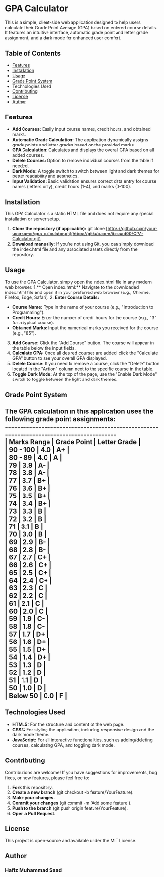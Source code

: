 # GPA Calculator

This is a simple, client-side web application designed to help users calculate their Grade Point Average (GPA) based on entered course details. It features an intuitive interface, automatic grade point and letter grade assignment, and a dark mode for enhanced user comfort.

## Table of Contents
- [Features](#features)
- [Installation](#installation)
- [Usage](#usage)
- [Grade Point System](#grade-point-system)
- [Technologies Used](#technologies-used)
- [Contributing](#contibuting)
- [License](#license)
- [Author](#author)

## Features
- **Add Courses:** Easily input course names, credit hours, and obtained marks.
- **Automatic Grade Calculation:** The application dynamically assigns grade points and letter grades based on the provided marks.
- **GPA Calculation:** Calculates and displays the overall GPA based on all added courses.
- **Delete Courses:** Option to remove individual courses from the table if needed.
- **Dark Mode:** A toggle switch to switch between light and dark themes for better readability and aesthetics.
- **Input Validation:** Basic validation ensures correct data entry for course names (letters only), credit hours (1-4), and marks (0-100).

## Installation
This GPA Calculator is a static HTML file and does not require any special installation or server setup.
1. **Clone the repository (if applicable):**
   git clone [https://github.com/your-username/gpa-calculator.git](https://github.com/itzsaad09/GPA-Calculator.git)
2. **Download manually:**
   If you're not using Git, you can simply download the index.html file and any associated assets directly from the repository.

## Usage
To use the GPA Calculator, simply open the index.html file in any modern web browser.
1.** Open index.html:** Navigate to the downloaded index.html file and open it in your preferred web browser (e.g., Chrome, Firefox, Edge, Safari).
2. **Enter Course Details:**
   - **Course Name:** Type in the name of your course (e.g., "Introduction to Programming").
   - **Credit Hours:** Enter the number of credit hours for the course (e.g., "3" for a typical course).
   - **Obtained Marks:** Input the numerical marks you received for the course (e.g., "85").
3. **Add Course:** Click the "Add Course" button. The course will appear in the table below the input fields.
4. **Calculate GPA:** Once all desired courses are added, click the "Calculate GPA" button to see your overall GPA displayed.
5. **Delete Course:** If you need to remove a course, click the "Delete" button located in the "Action" column next to the specific course in the table.
6. **Toggle Dark Mode:** At the top of the page, use the "Enable Dark Mode" switch to toggle between the light and dark themes.

## Grade Point System
The GPA calculation in this application uses the following grade point assignments:<br/>
----------------------------------------------------------------------------------------<br/>
|      **Marks Range**      |      **Grade Point**       |      **Letter Grade**       |<br/>
|         90 - 100          |            4.0             |             A+              |<br/>
|         80 - 89           |            4.0             |             A               |<br/>
|           79              |            3.9             |             A-              |<br/>
|           78              |            3.8             |             A-              |<br/>
|           77              |            3.7             |             B+              |<br/>
|           76              |            3.6             |             B+              |<br/>
|           75              |            3.5             |             B+              |<br/>
|           74              |            3.4             |             B+              |<br/>
|           73              |            3.3             |             B               |<br/>
|           72              |            3.2             |             B               |<br/>
|           71              |            3.1             |             B               |<br/>
|           70              |            3.0             |             B               |<br/>
|           69              |            2.9             |             B-              |<br/>
|           68              |            2.8             |             B-              |<br/>
|           67              |            2.7             |             C+              |<br/>
|           66              |            2.6             |             C+              |<br/>
|           65              |            2.5             |             C+              |<br/>
|           64              |            2.4             |             C+              |<br/>
|           63              |            2.3             |             C               |<br/>
|           62              |            2.2             |             C               |<br/>
|           61              |            2.1             |             C               |<br/>
|           60              |            2.0             |             C               |<br/>
|           59              |            1.9             |             C-              |<br/>
|           58              |            1.8             |             C-              |<br/>
|           57              |            1.7             |             D+              |<br/>
|           56              |            1.6             |             D+              |<br/>
|           55              |            1.5             |             D+              |<br/>
|           54              |            1.4             |             D+              |<br/>
|           53              |            1.3             |             D               |<br/>
|           52              |            1.2             |             D               |<br/>
|           51              |            1.1             |             D               |<br/>
|           50              |            1.0             |             D               |<br/>
|         Below 50          |            0.0             |             F               |<br/>
----------------------------------------------------------------------------------------

## Technologies Used
- **HTML5:** For the structure and content of the web page.
- **CSS3:** For styling the application, including responsive design and the dark mode theme.
- **JavaScript:** For all interactive functionalities, such as adding/deleting courses, calculating GPA, and toggling dark mode.

## Contributing
Contributions are welcome! If you have suggestions for improvements, bug fixes, or new features, please feel free to:
1. **Fork** this repository.
2. **Create a new branch** (git checkout -b feature/YourFeature).
3. **Make your changes.**
4. **Commit your changes** (git commit -m 'Add some feature').
5. **Push to the branch** (git push origin feature/YourFeature).
6. **Open a Pull Request.**

## License
This project is open-source and available under the MIT License.

## Author
### Hafiz Muhammad Saad
